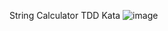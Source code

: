 String Calculator TDD Kata
![image](https://github.com/user-attachments/assets/b8e25712-9201-4dff-abd4-8b8f49c3b262)
